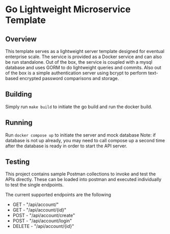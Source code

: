# Go Lightweight Microservice Template

## Overview

This template serves as a lightweight server template designed for eventual enterprise scale.
The service is provided as a Docker service and can also be run standalone.  Out of the box,
the service is coupled with a mysql database and uses GORM to do lightweight queries and commits.
Also out of the box is a simple authentication server using bcrypt to perform text-based encrypted
password comparisons and storage.

## Building

Simply run `make build` to initiate the go build and run the docker build.

## Running

Run `docker compose up` to initiate the server and mock database
Note: if database is not up already, you may need to call compose up a second time after the database is ready in order
to start the API server.

## Testing

This project contains sample Postman collections to invoke and test the APIs directly.  These can be loaded into postman
and executed individually to test the single endpoints.

The current supported endpoints are the following

- GET - "/api/account/"
- GET - "/api/account/{id}"
- POST - "/api/account/create"
- POST - "/api/account/login"
- DELETE - "/api/account/{id}"